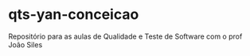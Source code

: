 # qts-yan-conceicao
Repositório para as aulas de Qualidade e Teste de Software com o prof João Siles
